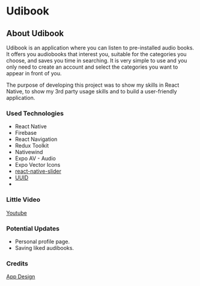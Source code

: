 # Udibook


## About Udibook

Udibook is an application where you can listen to pre-installed audio books. It offers you audiobooks that interest you, suitable for the categories you choose, and saves you time in searching. It is very simple to use and you only need to create an account and select the categories you want to appear in front of you.

The purpose of developing this project was to show my skills in React Native, to show my 3rd party usage skills and to build a user-friendly application.

### Used Technologies

- React Native
- Firebase
- React Navigation
- Redux Toolkit
- Nativewind
- Expo AV - Audio 
- Expo Vector Icons
- [react-native-slider](https://www.npmjs.com/package/react-native-slider)
- [UUID](https://www.npmjs.com/package/uuid)
- 
### Little Video
[Youtube](https://www.youtube.com/watch?v=RTgOIKbMY-I)


### Potential Updates

- Personal profile page.
- Saving liked audibooks.

### Credits

[App Design](https://uizard.io/templates/mobile-app-templates/audiobook-mobile-app/)
